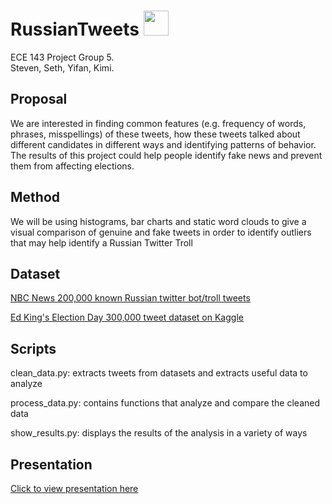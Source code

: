 # RussianTweets <img src="https://www.stickpng.com/assets/images/580b57fcd9996e24bc43c53e.png" width="40" height="40"/>
ECE 143 Project Group 5.  
Steven, Seth, Yifan, Kimi.

## Proposal

We are interested in finding common features (e.g. frequency of words, phrases,
misspellings) of these tweets, how these tweets talked about different
candidates in different ways and identifying patterns of behavior. The results
of this project could help people identify fake news and prevent them from
affecting elections.

## Method

We will be using histograms, bar charts and static word clouds to give a visual
comparison of genuine and fake tweets in order to identify outliers that may
help identify a Russian Twitter Troll

## Dataset

[NBC News 200,000 known Russian twitter bot/troll tweets](https://www.nbcnews.com/tech/social-media/now-available-more-200-000-deleted-russian-troll-tweets-n844731 "NBC News")

[Ed King's Election Day 300,000 tweet dataset on Kaggle](https://www.kaggle.com/kinguistics/election-day-tweets#election_day_tweets.csv "Kaggle")

## Scripts

clean_data.py: extracts tweets from datasets and extracts useful data to analyze

process_data.py: contains functions that analyze and compare the cleaned data

show_results.py: displays the results of the analysis in a variety of ways

## Presentation

[Click to view presentation here](./blob/master/README.md)
